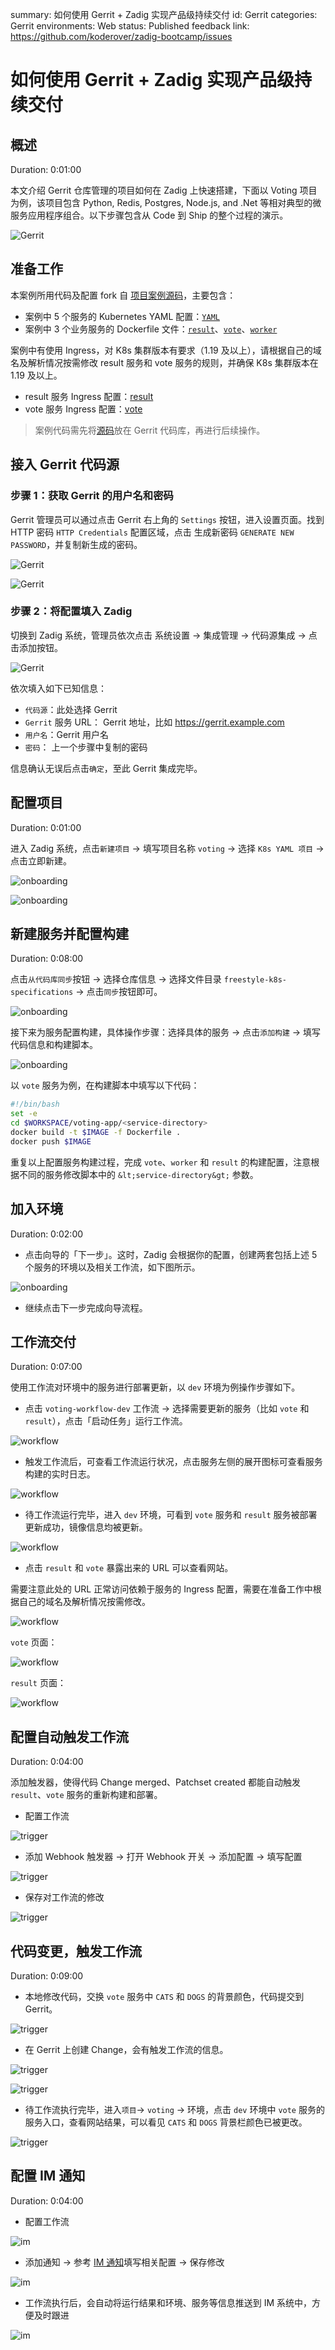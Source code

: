 summary: 如何使用 Gerrit + Zadig 实现产品级持续交付
id: Gerrit
categories: Gerrit
environments: Web
status: Published
feedback link: https://github.com/koderover/zadig-bootcamp/issues


# 如何使用 Gerrit + Zadig 实现产品级持续交付

## 概述

Duration: 0:01:00

本文介绍 Gerrit 仓库管理的项目如何在 Zadig 上快速搭建，下面以 Voting 项目为例，该项目包含 Python, Redis, Postgres, Node.js, and .Net 等相对典型的微服务应用程序组合。以下步骤包含从 Code 到 Ship 的整个过程的演示。

![Gerrit](./img/gerrit.png)

## 准备工作

本案例所用代码及配置 fork 自 [项目案例源码](https://github.com/koderover/zadig/tree/main/examples/voting-app)，主要包含：
- 案例中 5 个服务的 Kubernetes YAML 配置：[`YAML`](https://github.com/koderover/zadig/tree/main/examples/voting-app/freestyle-k8s-specifications)
- 案例中 3 个业务服务的 Dockerfile 文件：[`result`](https://github.com/koderover/zadig/tree/main/examples/voting-app/result/Dockerfile)、[`vote`](https://github.com/koderover/zadig/tree/main/examples/voting-app/vote/Dockerfile)、[`worker`](https://github.com/koderover/zadig/tree/main/examples/voting-app/worker/Dockerfile)

案例中有使用 Ingress，对 K8s 集群版本有要求（1.19 及以上），请根据自己的域名及解析情况按需修改 result 服务和 vote 服务的规则，并确保 K8s 集群版本在 1.19 及以上。
- result 服务 Ingress 配置：[result](https://github.com/koderover/zadig/blob/main/examples/voting-app/freestyle-k8s-specifications/result/result-service.yaml#L17)
- vote 服务 Ingress 配置：[vote](https://github.com/koderover/zadig/blob/main/examples/voting-app/freestyle-k8s-specifications/vote/vote-service.yaml#L17)

> 案例代码需先将[源码](https://github.com/koderover/zadig/tree/main/examples/voting-app)放在 Gerrit 代码库，再进行后续操作。

## 接入 Gerrit 代码源

### 步骤 1：获取 Gerrit 的用户名和密码

Gerrit 管理员可以通过点击 Gerrit 右上角的 `Settings` 按钮，进入设置页面。找到 HTTP 密码 `HTTP Credentials` 配置区域，点击 生成新密码 `GENERATE NEW PASSWORD`，并复制新生成的密码。

![Gerrit](./img/gerrit_1.png)

![Gerrit](./img/gerrit_2.png)

### 步骤 2：将配置填入 Zadig

切换到 Zadig 系统，管理员依次点击 系统设置 -> 集成管理 -> 代码源集成 -> 点击添加按钮。

![Gerrit](./img/gerrit_3.png)

依次填入如下已知信息：
- `代码源`：此处选择 Gerrit
- `Gerrit` 服务 URL： Gerrit 地址，比如 https://gerrit.example.com
- `用户名`：Gerrit 用户名
- `密码`： 上一个步骤中复制的密码

信息确认无误后点击`确定`，至此 Gerrit 集成完毕。

## 配置项目

Duration: 0:01:00

进入 Zadig 系统，点击`新建项目` -> 填写项目名称 `voting` -> 选择 `K8s YAML 项目` -> 点击立即新建。

![onboarding](./img/voting_onboarding_1.png)

![onboarding](./img/voting_onboarding_2.png)

## 新建服务并配置构建

Duration: 0:08:00

点击`从代码库同步`按钮 -> 选择仓库信息 -> 选择文件目录 `freestyle-k8s-specifications` -> 点击`同步`按钮即可。

![onboarding](./img/voting_onboarding_3.png)

接下来为服务配置构建，具体操作步骤：选择具体的服务 -> 点击`添加构建` -> 填写代码信息和构建脚本。

![onboarding](./img/voting_onboarding_4.png)

以 `vote` 服务为例，在构建脚本中填写以下代码：

```bash
#!/bin/bash
set -e
cd $WORKSPACE/voting-app/<service-directory>
docker build -t $IMAGE -f Dockerfile .
docker push $IMAGE
```

重复以上配置服务构建过程，完成 `vote`、`worker` 和 `result` 的构建配置，注意根据不同的服务修改脚本中的 `&lt;service-directory&gt;` 参数。

## 加入环境

Duration: 0:02:00

- 点击向导的「下一步」。这时，Zadig 会根据你的配置，创建两套包括上述 5 个服务的环境以及相关工作流，如下图所示。

![onboarding](./img/voting_onboarding_5.png)

- 继续点击下一步完成向导流程。

## 工作流交付

Duration: 0:07:00

使用工作流对环境中的服务进行部署更新，以 `dev` 环境为例操作步骤如下。

- 点击 `voting-workflow-dev` 工作流 -> 选择需要更新的服务（比如 `vote` 和 `result`），点击「启动任务」运行工作流。

![workflow](./img/voting_workflow_1.png)

- 触发工作流后，可查看工作流运行状况，点击服务左侧的展开图标可查看服务构建的实时日志。

![workflow](./img/voting_workflow_2.png)

- 待工作流运行完毕，进入 `dev` 环境，可看到 `vote` 服务和 `result` 服务被部署更新成功，镜像信息均被更新。

![workflow](./img/voting_workflow_3.png)

- 点击 `result` 和 `vote` 暴露出来的 URL 可以查看网站。

需要注意此处的 URL 正常访问依赖于服务的 Ingress 配置，需要在准备工作中根据自己的域名及解析情况按需修改。

![workflow](./img/voting_workflow_4.png)

`vote` 页面：

![workflow](./img/voting_workflow_5.png)

`result` 页面：

![workflow](./img/voting_workflow_6.png)

## 配置自动触发工作流

Duration: 0:04:00

添加触发器，使得代码 Change merged、Patchset created 都能自动触发 `result`、`vote` 服务的重新构建和部署。

- 配置工作流

![trigger](./img/voting_trigger_1.png)

- 添加 Webhook 触发器 -> 打开 Webhook 开关 -> 添加配置 -> 填写配置

![trigger](./img/voting_trigger_2.png)

- 保存对工作流的修改

![trigger](./img/voting_trigger_3.png)

## 代码变更，触发工作流

Duration: 0:09:00

- 本地修改代码，交换 `vote` 服务中 `CATS` 和 `DOGS` 的背景颜色，代码提交到 Gerrit。

![trigger](./img/voting_trigger_4.png)

- 在 Gerrit 上创建 Change，会有触发工作流的信息。

![trigger](./img/voting_trigger_5.png)

![trigger](./img/voting_trigger_6.png)

- 待工作流执行完毕，进入`项目`-> `voting` -> 环境，点击 `dev` 环境中 `vote` 服务的服务入口，查看网站结果，可以看见 `CATS` 和 `DOGS` 背景栏颜色已被更改。

![trigger](./img/voting_trigger_7.png)

## 配置 IM 通知

Duration: 0:04:00

- 配置工作流

![im](./img/voting_im_1.png)

- 添加通知 -> 参考 [IM 通知](https://docs.koderover.com/zadig/project/workflow/#im-状态通知)填写相关配置 -> 保存修改

![im](./img/voting_im_2.png)

- 工作流执行后，会自动将运行结果和环境、服务等信息推送到 IM 系统中，方便及时跟进

![im](./img/voting_im_3.png)
